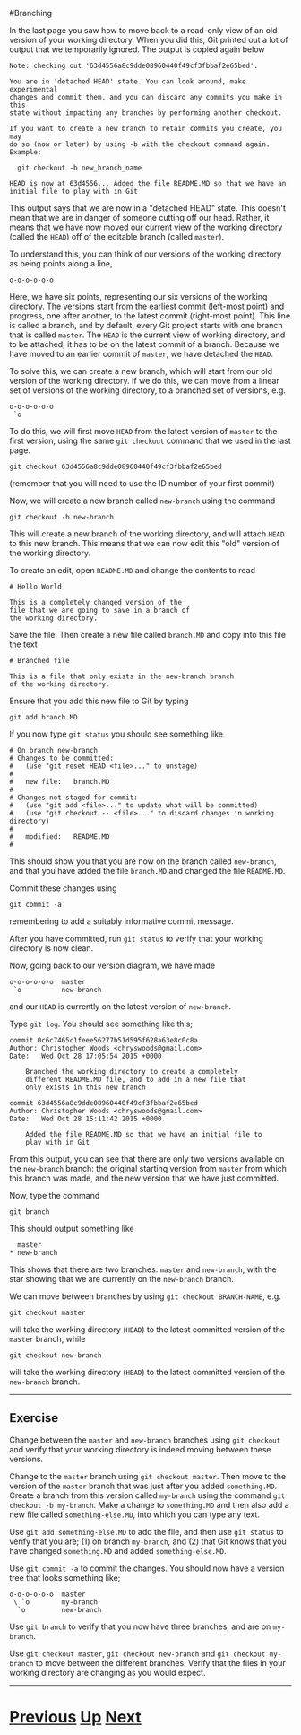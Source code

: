 #Branching

In the last page you saw how to move back to a read-only view of an
old version of your working directory. When you did this, Git printed
out a lot of output that we temporarily ignored. The output is copied
again below

```
Note: checking out '63d4556a8c9dde08960440f49cf3fbbaf2e65bed'.

You are in 'detached HEAD' state. You can look around, make experimental
changes and commit them, and you can discard any commits you make in this
state without impacting any branches by performing another checkout.

If you want to create a new branch to retain commits you create, you may
do so (now or later) by using -b with the checkout command again. Example:

  git checkout -b new_branch_name

HEAD is now at 63d4556... Added the file README.MD so that we have an initial file to play with in Git
```

This output says that we are now in a "detached HEAD" state. This doesn't
mean that we are in danger of someone cutting off our head. Rather, it means
that we have now moved our current view of the working directory (called the `HEAD`)
off of the editable branch (called `master`).

To understand this, you can think of our versions of the working directory
as being points along a line,

```
o-o-o-o-o-o
```

Here, we have six points, representing our six versions of the working directory.
The versions start from the earliest commit (left-most point) and progress, one
after another, to the latest commit (right-most point). This line is called
a branch, and by default, every Git project starts with one branch that is called
`master`. The `HEAD` is the current view of working directory, and to be attached,
it has to be on the latest commit of a branch. Because we have moved to an earlier
commit of `master`, we have detached the `HEAD`.

To solve this, we can create a new branch, which will start from our old version
of the working directory. If we do this, we can move from a linear set of versions
of the working directory, to a branched set of versions, e.g.

```
o-o-o-o-o-o
 `o
```

To do this, we will first move `HEAD` from the latest version of `master` to
the first version, using the same `git checkout` command that we used in the 
last page.

```
git checkout 63d4556a8c9dde08960440f49cf3fbbaf2e65bed
```

(remember that you will need to use the ID number of your first commit)

Now, we will create a new branch called `new-branch` using the command

```
git checkout -b new-branch
```

This will create a new branch of the working directory, and will attach
`HEAD` to this new branch. This means that we can now edit this "old" 
version of the working directory.

To create an edit, open `README.MD` and change the contents to read

```
# Hello World

This is a completely changed version of the
file that we are going to save in a branch of
the working directory.
```

Save the file. Then create a new file called `branch.MD` and copy
into this file the text

```
# Branched file

This is a file that only exists in the new-branch branch
of the working directory.
```

Ensure that you add this new file to Git by typing

```
git add branch.MD
```

If you now type `git status` you should see something like

```
# On branch new-branch
# Changes to be committed:
#   (use "git reset HEAD <file>..." to unstage)
#
#	new file:   branch.MD
#
# Changes not staged for commit:
#   (use "git add <file>..." to update what will be committed)
#   (use "git checkout -- <file>..." to discard changes in working directory)
#
#	modified:   README.MD
#
```

This should show you that you are now on the branch called `new-branch`, and
that you have added the file `branch.MD` and changed the file `README.MD`.

Commit these changes using

```
git commit -a
```

remembering to add a suitably informative commit message.

After you have committed, run `git status` to verify that your
working directory is now clean.

Now, going back to our version diagram, we have made

```
o-o-o-o-o-o  master
 `o          new-branch
```

and our `HEAD` is currently on the latest version of `new-branch`.

Type `git log`. You should see something like this;

```
commit 0c6c7465c1feee56277b51d595f628a63e8c0c8a
Author: Christopher Woods <chryswoods@gmail.com>
Date:   Wed Oct 28 17:05:54 2015 +0000

    Branched the working directory to create a completely
    different README.MD file, and to add in a new file that
    only exists in this new branch

commit 63d4556a8c9dde08960440f49cf3fbbaf2e65bed
Author: Christopher Woods <chryswoods@gmail.com>
Date:   Wed Oct 28 15:11:42 2015 +0000

    Added the file README.MD so that we have an initial file to
    play with in Git
```

From this output, you can see that there are only two versions
available on the `new-branch` branch: the original starting version
from `master` from which this branch was made, and the new version
that we have just committed.

Now, type the command

```
git branch
```

This should output something like

```
  master
* new-branch
```

This shows that there are two branches: `master` and `new-branch`, with
the star showing that we are currently on the `new-branch` branch.

We can move between branches by using `git checkout BRANCH-NAME`, e.g.

```
git checkout master
```

will take the working directory (`HEAD`) to the latest committed version of the `master` branch, while

```
git checkout new-branch
```

will take the working directory (`HEAD`) to the latest committed version of the `new-branch` branch.

***

## Exercise

Change between the `master` and `new-branch` branches using `git checkout` and
verify that your working directory is indeed moving between these versions.

Change to the `master` branch using `git checkout master`. Then move to the version
of the `master` branch that was just after you added `something.MD`. Create
a branch from this version called `my-branch` using the command
`git checkout -b my-branch`. Make a change to `something.MD` and
then also add a new file called `something-else.MD`, into which you can type any
text.

Use `git add something-else.MD` to add the file, and then use `git status` to 
verify that you are; (1) on branch `my-branch`, and (2) that Git knows that you have
changed `something.MD` and added `something-else.MD`.

Use `git commit -a` to commit the changes. You should now have a version tree
that looks something like;

```
o-o-o-o-o-o  master
 \ `o        my-branch
  `o         new-branch
```

Use `git branch` to verify that you now have three branches, and are on `my-branch`.

Use `git checkout master`, `git checkout new-branch` and `git checkout my-branch`
to move between the different branches. Verify that the files in your working directory
are changing as you would expect.

***

# [Previous](versions.md) [Up](README.md) [Next](renaming.md)

